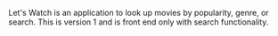 Let's Watch is an application to look up movies by popularity, genre, or search. This is version 1 and is front end only with search functionality.
